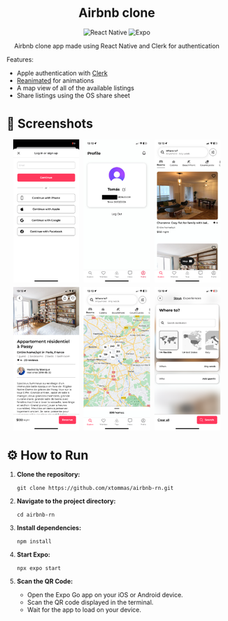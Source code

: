 <div align="center">
    <h1>Airbnb clone</h1>

![React Native](https://img.shields.io/badge/react_native-%2320232a.svg?style=for-the-badge&logo=react&logoColor=%2361DAFB)
![Expo](https://img.shields.io/badge/expo-1C1E24?style=for-the-badge&logo=expo&logoColor=#D04A37)

<p align="center">Airbnb clone app made using React Native and Clerk for authentication

</div>

Features:

- Apple authentication with [Clerk](https://clerk.com/)
- [Reanimated](https://docs.swmansion.com/react-native-reanimated/) for animations
- A map view of all of the available listings
- Share listings using the OS share sheet

# 📸 Screenshots

<div style="display: flex; flex-wrap: wrap; justify-content: center; gap: 10px; margin-bottom: 20px;">
<img src="./screenshots/1.PNG" width=30%>
<img src="./screenshots/2.PNG" width=30%>
<img src="./screenshots/3.PNG" width=30%>
<img src="./screenshots/4.PNG" width=30%>
<img src="./screenshots/5.PNG" width=30%>
<img src="./screenshots/6.PNG" width=30%>

</div>

# ⚙️ How to Run

1. **Clone the repository:**

   ```
   git clone https://github.com/xtommas/airbnb-rn.git
   ```

2. **Navigate to the project directory:**

   ```
   cd airbnb-rn
   ```

3. **Install dependencies:**

   ```
   npm install
   ```

4. **Start Expo:**

   ```
   npx expo start
   ```

5. **Scan the QR Code:**

   - Open the Expo Go app on your iOS or Android device.
   - Scan the QR code displayed in the terminal.
   - Wait for the app to load on your device.
